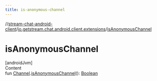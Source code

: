 ```yaml
---
title: is-anonymous-channel
---
```

//[stream-chat-android-client](../../index.md)/[io.getstream.chat.android.client.extensions](index.md)/[isAnonymousChannel](isAnonymousChannel.md)



# isAnonymousChannel  
[androidJvm]  
Content  
fun [Channel](../io.getstream.chat.android.client.models/Channel/index.md).[isAnonymousChannel](isAnonymousChannel.md)(): [Boolean](https://kotlinlang.org/api/latest/jvm/stdlib/kotlin/-boolean/index.html)  



